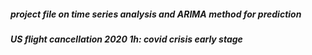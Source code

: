 ##### project file on time series analysis and ARIMA method for prediction 
##### US flight cancellation 2020 1h: covid crisis early stage
